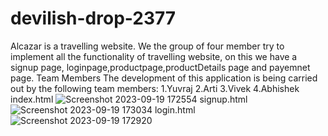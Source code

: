 # devilish-drop-2377
Alcazar is a travelling website. We the group of four member try to implement all the functionality of travelling website, on this we have a signup page, loginpage,productpage,productDetails page and payemnet page.
Team Members The development of this application is being carried out by the following team members:
1.Yuvraj
2.Arti
3.Vivek
4.Abhishek
index.html
![Screenshot 2023-09-19 172554](https://github.com/yuvrajjangir/devilish-drop-2377/assets/104549239/a244b038-ab2c-41a5-8272-569038328826)
signup.html
![Screenshot 2023-09-19 173034](https://github.com/yuvrajjangir/devilish-drop-2377/assets/104549239/4f59e477-8e59-4df0-a8b0-42239b91c902)
login.html
![Screenshot 2023-09-19 172920](https://github.com/yuvrajjangir/devilish-drop-2377/assets/104549239/91223b70-91ac-45cf-8c87-c94d3d9e132e)

